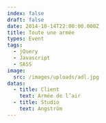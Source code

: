 ```yaml
---
index: false
draft: false
date: 2014-10-14T22:00:00.000Z
title: Toute une armée
types: Event
tags:
  - jQuery
  - Javascript
  - SASS
image:
  src: /images/uploads/adl.jpg
datas:
  - title: Client
    text: Armée de l’air
  - title: Studio
    text: Angström
---
```

